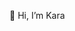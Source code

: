 👋 Hi, I’m Kara

<!---
kcombs15/kcombs15 is a ✨ special ✨ repository because its `README.md` (this file) appears on your GitHub profile.
You can click the Preview link to take a look at your changes.
--->
